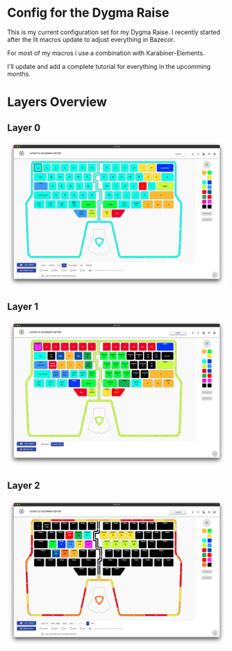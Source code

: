 # Config for the Dygma Raise

This is my current configuration set for my Dygma Raise.
I recently started after the lit macros update to adjust everything in Bazecor.

For most of my macros i use a combination with Karabiner-Elements.

I'll update and add a complete tutorial for everything in the upcomming months.

# Layers Overview
## Layer 0
![layer0](images/layer_0.png?raw=true "Layer 0")

## Layer 1
![layer1](images/layer_1.png?raw=true "Layer 1")

## Layer 2
![layer2](images/layer_2.png?raw=true "Layer 2")
